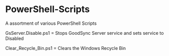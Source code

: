 PowerShell-Scripts
==================

A assortment of various PowerShell Scripts

GsServer.Disable.ps1 = Stops GoodSync Server service and sets service to Disabled

Clear_Recycle_Bin.ps1 = Clears the Windows Recycle Bin
